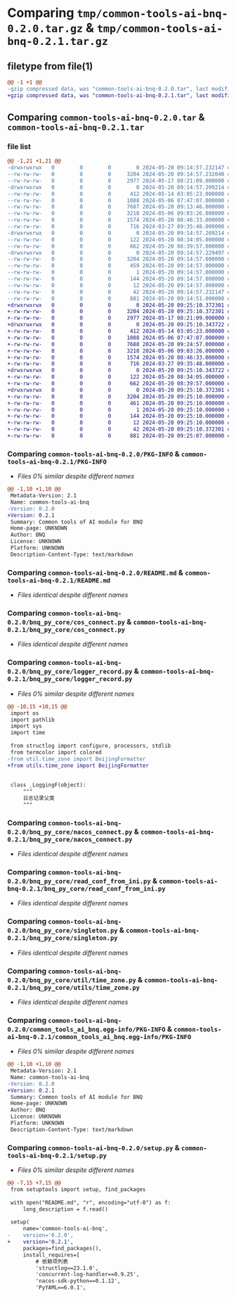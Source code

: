 # Comparing `tmp/common-tools-ai-bnq-0.2.0.tar.gz` & `tmp/common-tools-ai-bnq-0.2.1.tar.gz`

## filetype from file(1)

```diff
@@ -1 +1 @@
-gzip compressed data, was "common-tools-ai-bnq-0.2.0.tar", last modified: Mon May 20 09:14:57 2024, max compression
+gzip compressed data, was "common-tools-ai-bnq-0.2.1.tar", last modified: Mon May 20 09:25:10 2024, max compression
```

## Comparing `common-tools-ai-bnq-0.2.0.tar` & `common-tools-ai-bnq-0.2.1.tar`

### file list

```diff
@@ -1,21 +1,21 @@
-drwxrwxrwx   0        0        0        0 2024-05-20 09:14:57.232147 common-tools-ai-bnq-0.2.0/
--rw-rw-rw-   0        0        0     3204 2024-05-20 09:14:57.232040 common-tools-ai-bnq-0.2.0/PKG-INFO
--rw-rw-rw-   0        0        0     2977 2024-05-17 08:21:09.000000 common-tools-ai-bnq-0.2.0/README.md
-drwxrwxrwx   0        0        0        0 2024-05-20 09:14:57.209214 common-tools-ai-bnq-0.2.0/bnq_py_core/
--rw-rw-rw-   0        0        0      412 2024-05-14 03:05:23.000000 common-tools-ai-bnq-0.2.0/bnq_py_core/__init__.py
--rw-rw-rw-   0        0        0     1088 2024-05-06 07:47:07.000000 common-tools-ai-bnq-0.2.0/bnq_py_core/cos_connect.py
--rw-rw-rw-   0        0        0     7687 2024-05-20 09:13:46.000000 common-tools-ai-bnq-0.2.0/bnq_py_core/logger_record.py
--rw-rw-rw-   0        0        0     3218 2024-05-06 09:03:26.000000 common-tools-ai-bnq-0.2.0/bnq_py_core/nacos_connect.py
--rw-rw-rw-   0        0        0     1574 2024-05-20 08:46:33.000000 common-tools-ai-bnq-0.2.0/bnq_py_core/read_conf_from_ini.py
--rw-rw-rw-   0        0        0      716 2024-03-27 09:35:48.000000 common-tools-ai-bnq-0.2.0/bnq_py_core/singleton.py
-drwxrwxrwx   0        0        0        0 2024-05-20 09:14:57.209214 common-tools-ai-bnq-0.2.0/bnq_py_core/util/
--rw-rw-rw-   0        0        0      122 2024-05-20 08:34:05.000000 common-tools-ai-bnq-0.2.0/bnq_py_core/util/__init__.py
--rw-rw-rw-   0        0        0      662 2024-05-20 08:39:57.000000 common-tools-ai-bnq-0.2.0/bnq_py_core/util/time_zone.py
-drwxrwxrwx   0        0        0        0 2024-05-20 09:14:57.229497 common-tools-ai-bnq-0.2.0/common_tools_ai_bnq.egg-info/
--rw-rw-rw-   0        0        0     3204 2024-05-20 09:14:57.000000 common-tools-ai-bnq-0.2.0/common_tools_ai_bnq.egg-info/PKG-INFO
--rw-rw-rw-   0        0        0      459 2024-05-20 09:14:57.000000 common-tools-ai-bnq-0.2.0/common_tools_ai_bnq.egg-info/SOURCES.txt
--rw-rw-rw-   0        0        0        1 2024-05-20 09:14:57.000000 common-tools-ai-bnq-0.2.0/common_tools_ai_bnq.egg-info/dependency_links.txt
--rw-rw-rw-   0        0        0      144 2024-05-20 09:14:57.000000 common-tools-ai-bnq-0.2.0/common_tools_ai_bnq.egg-info/requires.txt
--rw-rw-rw-   0        0        0       12 2024-05-20 09:14:57.000000 common-tools-ai-bnq-0.2.0/common_tools_ai_bnq.egg-info/top_level.txt
--rw-rw-rw-   0        0        0       42 2024-05-20 09:14:57.232147 common-tools-ai-bnq-0.2.0/setup.cfg
--rw-rw-rw-   0        0        0      881 2024-05-20 09:14:51.000000 common-tools-ai-bnq-0.2.0/setup.py
+drwxrwxrwx   0        0        0        0 2024-05-20 09:25:10.372301 common-tools-ai-bnq-0.2.1/
+-rw-rw-rw-   0        0        0     3204 2024-05-20 09:25:10.372301 common-tools-ai-bnq-0.2.1/PKG-INFO
+-rw-rw-rw-   0        0        0     2977 2024-05-17 08:21:09.000000 common-tools-ai-bnq-0.2.1/README.md
+drwxrwxrwx   0        0        0        0 2024-05-20 09:25:10.343722 common-tools-ai-bnq-0.2.1/bnq_py_core/
+-rw-rw-rw-   0        0        0      412 2024-05-14 03:05:23.000000 common-tools-ai-bnq-0.2.1/bnq_py_core/__init__.py
+-rw-rw-rw-   0        0        0     1088 2024-05-06 07:47:07.000000 common-tools-ai-bnq-0.2.1/bnq_py_core/cos_connect.py
+-rw-rw-rw-   0        0        0     7688 2024-05-20 09:24:57.000000 common-tools-ai-bnq-0.2.1/bnq_py_core/logger_record.py
+-rw-rw-rw-   0        0        0     3218 2024-05-06 09:03:26.000000 common-tools-ai-bnq-0.2.1/bnq_py_core/nacos_connect.py
+-rw-rw-rw-   0        0        0     1574 2024-05-20 08:46:33.000000 common-tools-ai-bnq-0.2.1/bnq_py_core/read_conf_from_ini.py
+-rw-rw-rw-   0        0        0      716 2024-03-27 09:35:48.000000 common-tools-ai-bnq-0.2.1/bnq_py_core/singleton.py
+drwxrwxrwx   0        0        0        0 2024-05-20 09:25:10.343722 common-tools-ai-bnq-0.2.1/bnq_py_core/utils/
+-rw-rw-rw-   0        0        0      122 2024-05-20 08:34:05.000000 common-tools-ai-bnq-0.2.1/bnq_py_core/utils/__init__.py
+-rw-rw-rw-   0        0        0      662 2024-05-20 08:39:57.000000 common-tools-ai-bnq-0.2.1/bnq_py_core/utils/time_zone.py
+drwxrwxrwx   0        0        0        0 2024-05-20 09:25:10.372301 common-tools-ai-bnq-0.2.1/common_tools_ai_bnq.egg-info/
+-rw-rw-rw-   0        0        0     3204 2024-05-20 09:25:10.000000 common-tools-ai-bnq-0.2.1/common_tools_ai_bnq.egg-info/PKG-INFO
+-rw-rw-rw-   0        0        0      461 2024-05-20 09:25:10.000000 common-tools-ai-bnq-0.2.1/common_tools_ai_bnq.egg-info/SOURCES.txt
+-rw-rw-rw-   0        0        0        1 2024-05-20 09:25:10.000000 common-tools-ai-bnq-0.2.1/common_tools_ai_bnq.egg-info/dependency_links.txt
+-rw-rw-rw-   0        0        0      144 2024-05-20 09:25:10.000000 common-tools-ai-bnq-0.2.1/common_tools_ai_bnq.egg-info/requires.txt
+-rw-rw-rw-   0        0        0       12 2024-05-20 09:25:10.000000 common-tools-ai-bnq-0.2.1/common_tools_ai_bnq.egg-info/top_level.txt
+-rw-rw-rw-   0        0        0       42 2024-05-20 09:25:10.372301 common-tools-ai-bnq-0.2.1/setup.cfg
+-rw-rw-rw-   0        0        0      881 2024-05-20 09:25:07.000000 common-tools-ai-bnq-0.2.1/setup.py
```

### Comparing `common-tools-ai-bnq-0.2.0/PKG-INFO` & `common-tools-ai-bnq-0.2.1/PKG-INFO`

 * *Files 0% similar despite different names*

```diff
@@ -1,10 +1,10 @@
 Metadata-Version: 2.1
 Name: common-tools-ai-bnq
-Version: 0.2.0
+Version: 0.2.1
 Summary: Common tools of AI module for BNQ
 Home-page: UNKNOWN
 Author: BNQ
 License: UNKNOWN
 Platform: UNKNOWN
 Description-Content-Type: text/markdown
```

### Comparing `common-tools-ai-bnq-0.2.0/README.md` & `common-tools-ai-bnq-0.2.1/README.md`

 * *Files identical despite different names*

### Comparing `common-tools-ai-bnq-0.2.0/bnq_py_core/cos_connect.py` & `common-tools-ai-bnq-0.2.1/bnq_py_core/cos_connect.py`

 * *Files identical despite different names*

### Comparing `common-tools-ai-bnq-0.2.0/bnq_py_core/logger_record.py` & `common-tools-ai-bnq-0.2.1/bnq_py_core/logger_record.py`

 * *Files 0% similar despite different names*

```diff
@@ -10,15 +10,15 @@
 import os
 import pathlib
 import sys
 import time
 
 from structlog import configure, processors, stdlib
 from termcolor import colored
-from util.time_zone import BeijingFormatter
+from utils.time_zone import BeijingFormatter
 
 
 class _LoggingF(object):
     """
     日志记录父类
     """
```

### Comparing `common-tools-ai-bnq-0.2.0/bnq_py_core/nacos_connect.py` & `common-tools-ai-bnq-0.2.1/bnq_py_core/nacos_connect.py`

 * *Files identical despite different names*

### Comparing `common-tools-ai-bnq-0.2.0/bnq_py_core/read_conf_from_ini.py` & `common-tools-ai-bnq-0.2.1/bnq_py_core/read_conf_from_ini.py`

 * *Files identical despite different names*

### Comparing `common-tools-ai-bnq-0.2.0/bnq_py_core/singleton.py` & `common-tools-ai-bnq-0.2.1/bnq_py_core/singleton.py`

 * *Files identical despite different names*

### Comparing `common-tools-ai-bnq-0.2.0/bnq_py_core/util/time_zone.py` & `common-tools-ai-bnq-0.2.1/bnq_py_core/utils/time_zone.py`

 * *Files identical despite different names*

### Comparing `common-tools-ai-bnq-0.2.0/common_tools_ai_bnq.egg-info/PKG-INFO` & `common-tools-ai-bnq-0.2.1/common_tools_ai_bnq.egg-info/PKG-INFO`

 * *Files 0% similar despite different names*

```diff
@@ -1,10 +1,10 @@
 Metadata-Version: 2.1
 Name: common-tools-ai-bnq
-Version: 0.2.0
+Version: 0.2.1
 Summary: Common tools of AI module for BNQ
 Home-page: UNKNOWN
 Author: BNQ
 License: UNKNOWN
 Platform: UNKNOWN
 Description-Content-Type: text/markdown
```

### Comparing `common-tools-ai-bnq-0.2.0/setup.py` & `common-tools-ai-bnq-0.2.1/setup.py`

 * *Files 0% similar despite different names*

```diff
@@ -7,15 +7,15 @@
 from setuptools import setup, find_packages
 
 with open("README.md", "r", encoding="utf-8") as f:
     long_description = f.read()
 
 setup(
     name='common-tools-ai-bnq',
-    version='0.2.0',
+    version='0.2.1',
     packages=find_packages(),
     install_requires=[
         # 依赖项列表
         'structlog==23.1.0',
         'concurrent-log-handler==0.9.25',
         'nacos-sdk-python==0.1.12',
         'PyYAML==6.0.1',
```

